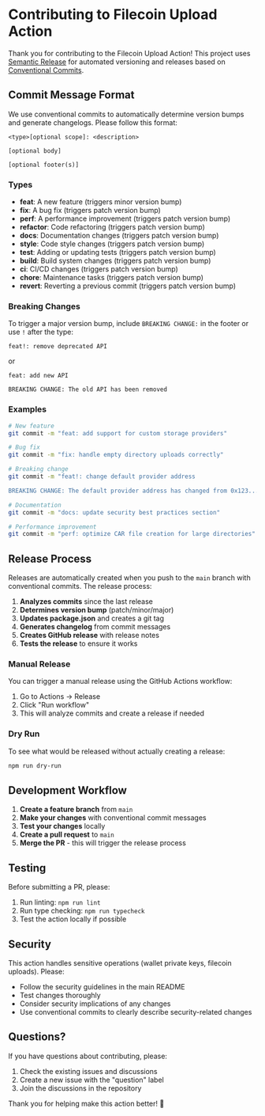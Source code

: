 # Contributing to Filecoin Upload Action

Thank you for contributing to the Filecoin Upload Action! This project uses [Semantic Release](https://semantic-release.gitbook.io/) for automated versioning and releases based on [Conventional Commits](https://www.conventionalcommits.org/).

## Commit Message Format

We use conventional commits to automatically determine version bumps and generate changelogs. Please follow this format:

```
<type>[optional scope]: <description>

[optional body]

[optional footer(s)]
```

### Types

- **feat**: A new feature (triggers minor version bump)
- **fix**: A bug fix (triggers patch version bump)
- **perf**: A performance improvement (triggers patch version bump)
- **refactor**: Code refactoring (triggers patch version bump)
- **docs**: Documentation changes (triggers patch version bump)
- **style**: Code style changes (triggers patch version bump)
- **test**: Adding or updating tests (triggers patch version bump)
- **build**: Build system changes (triggers patch version bump)
- **ci**: CI/CD changes (triggers patch version bump)
- **chore**: Maintenance tasks (triggers patch version bump)
- **revert**: Reverting a previous commit (triggers patch version bump)

### Breaking Changes

To trigger a major version bump, include `BREAKING CHANGE:` in the footer or use `!` after the type:

```
feat!: remove deprecated API
```

or

```
feat: add new API

BREAKING CHANGE: The old API has been removed
```

### Examples

```bash
# New feature
git commit -m "feat: add support for custom storage providers"

# Bug fix
git commit -m "fix: handle empty directory uploads correctly"

# Breaking change
git commit -m "feat!: change default provider address

BREAKING CHANGE: The default provider address has changed from 0x123... to 0x456..."

# Documentation
git commit -m "docs: update security best practices section"

# Performance improvement
git commit -m "perf: optimize CAR file creation for large directories"
```

## Release Process

Releases are automatically created when you push to the `main` branch with conventional commits. The release process:

1. **Analyzes commits** since the last release
2. **Determines version bump** (patch/minor/major)
3. **Updates package.json** and creates a git tag
4. **Generates changelog** from commit messages
5. **Creates GitHub release** with release notes
6. **Tests the release** to ensure it works

### Manual Release

You can trigger a manual release using the GitHub Actions workflow:

1. Go to Actions → Release
2. Click "Run workflow"
3. This will analyze commits and create a release if needed

### Dry Run

To see what would be released without actually creating a release:

```bash
npm run dry-run
```

## Development Workflow

1. **Create a feature branch** from `main`
2. **Make your changes** with conventional commit messages
3. **Test your changes** locally
4. **Create a pull request** to `main`
5. **Merge the PR** - this will trigger the release process

## Testing

Before submitting a PR, please:

1. Run linting: `npm run lint`
2. Run type checking: `npm run typecheck`
3. Test the action locally if possible

## Security

This action handles sensitive operations (wallet private keys, filecoin uploads). Please:

- Follow the security guidelines in the main README
- Test changes thoroughly
- Consider security implications of any changes
- Use conventional commits to clearly describe security-related changes

## Questions?

If you have questions about contributing, please:

1. Check the existing issues and discussions
2. Create a new issue with the "question" label
3. Join the discussions in the repository

Thank you for helping make this action better! 🚀
